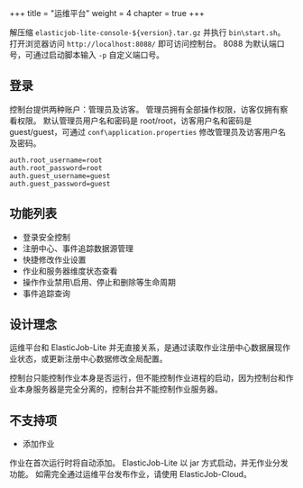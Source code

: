 +++
title = "运维平台"
weight = 4
chapter = true
+++

解压缩 `elasticjob-lite-console-${version}.tar.gz` 并执行 `bin\start.sh`。
打开浏览器访问 `http://localhost:8088/` 即可访问控制台。
8088 为默认端口号，可通过启动脚本输入 `-p` 自定义端口号。

## 登录

控制台提供两种账户：管理员及访客。
管理员拥有全部操作权限，访客仅拥有察看权限。
默认管理员用户名和密码是 root/root，访客用户名和密码是 guest/guest，可通过 `conf\application.properties` 修改管理员及访客用户名及密码。
```
auth.root_username=root
auth.root_password=root
auth.guest_username=guest
auth.guest_password=guest
```

## 功能列表

- 登录安全控制
- 注册中心、事件追踪数据源管理
- 快捷修改作业设置
- 作业和服务器维度状态查看
- 操作作业禁用\启用、停止和删除等生命周期
- 事件追踪查询

## 设计理念

运维平台和 ElasticJob-Lite 并无直接关系，是通过读取作业注册中心数据展现作业状态，或更新注册中心数据修改全局配置。

控制台只能控制作业本身是否运行，但不能控制作业进程的启动，因为控制台和作业本身服务器是完全分离的，控制台并不能控制作业服务器。

## 不支持项

* 添加作业

作业在首次运行时将自动添加。
ElasticJob-Lite 以 jar 方式启动，并无作业分发功能。
如需完全通过运维平台发布作业，请使用 ElasticJob-Cloud。
